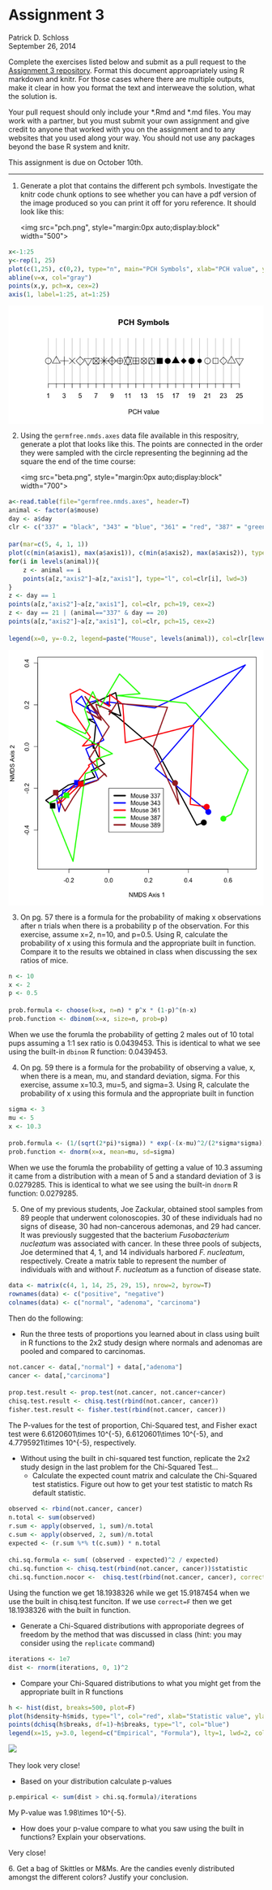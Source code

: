 # Assignment 3
Patrick D. Schloss  
September 26, 2014  

Complete the exercises listed below and submit as a pull request to the [Assignment 3 repository](http://www.github.com/microbialinformatics/assignment03).  Format this document approapriately using R markdown and knitr. For those cases where there are multiple outputs, make it clear in how you format the text and interweave the solution, what the solution is.

Your pull request should only include your *.Rmd and *.md files. You may work with a partner, but you must submit your own assignment and give credit to anyone that worked with you on the assignment and to any websites that you used along your way. You should not use any packages beyond the base R system and knitr.

This assignment is due on October 10th.

------

1.  Generate a plot that contains the different pch symbols. Investigate the knitr code chunk options to see whether you can have a pdf version of the image produced so you can print it off for yoru reference. It should look like this:

    <img src="pch.png", style="margin:0px auto;display:block" width="500">


```r
x<-1:25
y<-rep(1, 25)
plot(c(1,25), c(0,2), type="n", main="PCH Symbols", xlab="PCH value", ylab="", axes=F)
abline(v=x, col="gray")
points(x,y, pch=x, cex=2)
axis(1, label=1:25, at=1:25)
```

<img src="./figures/pch.diagram-1.png" title="" alt="" style="display: block; margin: auto;" />

2.  Using the `germfree.nmds.axes` data file available in this respositry, generate a plot that looks like this. The points are connected in the order they were sampled with the circle representing the beginning ad the square the end of the time course:

    <img src="beta.png", style="margin:0px auto;display:block" width="700">


```r
a<-read.table(file="germfree.nmds.axes", header=T)
animal <- factor(a$mouse)
day <- a$day
clr <- c("337" = "black", "343" = "blue", "361" = "red", "387" = "green", "389" = "brown")

par(mar=c(5, 4, 1, 1))
plot(c(min(a$axis1), max(a$axis1)), c(min(a$axis2), max(a$axis2)), type="n", xlab="NMDS Axis 1", ylab="NMDS Axis 2")
for(i in levels(animal)){
	z <- animal == i
	points(a[z,"axis2"]~a[z,"axis1"], type="l", col=clr[i], lwd=3)
}
z <- day == 1
points(a[z,"axis2"]~a[z,"axis1"], col=clr, pch=19, cex=2)
z <- day == 21 | (animal=="337" & day == 20)
points(a[z,"axis2"]~a[z,"axis1"], col=clr, pch=15, cex=2)

legend(x=0, y=-0.2, legend=paste("Mouse", levels(animal)), col=clr[levels(animal)], lwd=4)
```

<img src="./figures/beta.diversity-1.png" title="" alt="" style="display: block; margin: auto;" />

3.  On pg. 57 there is a formula for the probability of making x observations after n trials when there is a probability p of the observation.  For this exercise, assume x=2, n=10, and p=0.5.  Using R, calculate the probability of x using this formula and the appropriate built in function. Compare it to the results we obtained in class when discussing the sex ratios of mice.


```r
n <- 10
x <- 2
p <- 0.5

prob.formula <- choose(k=x, n=n) * p^x * (1-p)^(n-x)
prob.function <- dbinom(x=x, size=n, prob=p)
```

When we use the forumla the probability of getting 2 males out of 10 total pups assuming a 1:1 sex ratio is 0.0439453. This is identical to what we see using the built-in `dbinom` R function: 0.0439453.


4.  On pg. 59 there is a formula for the probability of observing a value, x, when there is a mean, mu, and standard deviation, sigma.  For this exercise, assume x=10.3, mu=5, and sigma=3.  Using R, calculate the probability of x using this formula and the appropriate built in function


```r
sigma <- 3
mu <- 5
x <- 10.3

prob.formula <- (1/(sqrt(2*pi)*sigma)) * exp(-(x-mu)^2/(2*sigma*sigma))
prob.function <- dnorm(x=x, mean=mu, sd=sigma)
```
When we use the forumla the probability of getting a value of 10.3 assuming it came from a distribution with a mean of 5 and a standard deviation of 3 is 0.0279285. This is identical to what we see using the built-in `dnorm` R function: 0.0279285.



5.  One of my previous students, Joe Zackular, obtained stool samples from 89 people that underwent colonoscopies.  30 of these individuals had no signs of disease, 30 had non-cancerous ademonas, and 29 had cancer.  It was previously suggested that the bacterium *Fusobacterium nucleatum* was associated with cancer.  In these three pools of subjects, Joe determined that 4, 1, and 14 individuals harbored *F. nucleatum*, respectively. Create a matrix table to represent the number of individuals with and without _F. nucleatum_ as a function of disease state. 


```r
data <- matrix(c(4, 1, 14, 25, 29, 15), nrow=2, byrow=T)
rownames(data) <- c("positive", "negative")
colnames(data) <- c("normal", "adenoma", "carcinoma")
```


Then do the following:

* Run the three tests of proportions you learned about in class using built in R  functions to the 2x2 study design where normals and adenomas are pooled and compared to carcinomas.
    

```r
not.cancer <- data[,"normal"] + data[,"adenoma"]
cancer <- data[,"carcinoma"]

prop.test.result <- prop.test(not.cancer, not.cancer+cancer)
chisq.test.result <- chisq.test(rbind(not.cancer, cancer))
fisher.test.result <- fisher.test(rbind(not.cancer, cancer))
```

The P-values for the test of proportion, Chi-Squared test, and Fisher exact test were 6.6120601\times 10^{-5}, 6.6120601\times 10^{-5}, and 4.7795921\times 10^{-5}, respectively.



* Without using the built in chi-squared test function, replicate the 2x2 study design in the last problem for the Chi-Squared Test...
  * Calculate the expected count matrix and calculate the Chi-Squared test statistics. Figure out how to get your test statistic to match Rs default statistic.
 

```r
observed <- rbind(not.cancer, cancer)
n.total <- sum(observed)
r.sum <- apply(observed, 1, sum)/n.total
c.sum <- apply(observed, 2, sum)/n.total
expected <- (r.sum %*% t(c.sum)) * n.total

chi.sq.formula <- sum( (observed - expected)^2 / expected)
chi.sq.function <- chisq.test(rbind(not.cancer, cancer))$statistic
chi.sq.function.nocor <-  chisq.test(rbind(not.cancer, cancer), correct=F)$statistic
```

Using the function we get 18.1938326 while we get 15.9187454 when we use the built in chisq.test funciton. If we use `correct=F` then we get 18.1938326 with the built in function.


  *	Generate a Chi-Squared distributions with approporiate degrees of freedom by the method that was discussed in class (hint: you may consider using the `replicate` command)
  

```r
iterations <- 1e7
dist <- rnorm(iterations, 0, 1)^2
```
  
  * Compare your Chi-Squared distributions to what you might get from the appropriate built in R functions
  

```r
h <- hist(dist, breaks=500, plot=F)
plot(h$density~h$mids, type="l", col="red", xlab="Statistic value", ylab="Density")
points(dchisq(h$breaks, df=1)~h$breaks, type="l", col="blue")
legend(x=15, y=3.0, legend=c("Empirical", "Formula"), lty=1, lwd=2, col=c("red", "blue"))
```

![](./README_solution_files/figure-html/unnamed-chunk-7-1.png) 

They look very close!


  * Based on your distribution calculate p-values


```r
p.empirical <- sum(dist > chi.sq.formula)/iterations
```
My P-value was 1.98\times 10^{-5}.

* How does your p-value compare to what you saw using the built in functions? Explain your observations.

Very close!


6\.  Get a bag of Skittles or M&Ms.  Are the candies evenly distributed amongst the different colors?  Justify your conclusion.

